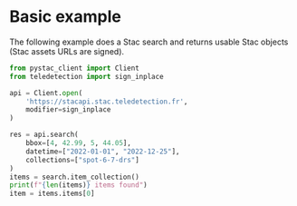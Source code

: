 # Basic example

The following example does a Stac search and returns usable Stac objects (Stac assets URLs are signed).

```python
from pystac_client import Client
from teledetection import sign_inplace

api = Client.open(
    'https://stacapi.stac.teledetection.fr', 
    modifier=sign_inplace
)

res = api.search(
    bbox=[4, 42.99, 5, 44.05], 
    datetime=["2022-01-01", "2022-12-25"],
    collections=["spot-6-7-drs"]
)
items = search.item_collection()
print(f"{len(items)} items found")
item = items.items[0]
```

